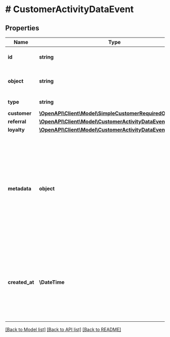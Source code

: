 # # CustomerActivityDataEvent

## Properties

Name | Type | Description | Notes
------------ | ------------- | ------------- | -------------
**id** | **string** | Unique custom event ID. | [optional]
**object** | **string** | The object represented is an &#x60;event&#x60;. | [optional] [default to 'event']
**type** | **string** | The event name. | [optional]
**customer** | [**\OpenAPI\Client\Model\SimpleCustomerRequiredObjectType**](SimpleCustomerRequiredObjectType.md) |  | [optional]
**referral** | [**\OpenAPI\Client\Model\CustomerActivityDataEventReferral**](CustomerActivityDataEventReferral.md) |  | [optional]
**loyalty** | [**\OpenAPI\Client\Model\CustomerActivityDataEventLoyalty**](CustomerActivityDataEventLoyalty.md) |  | [optional]
**metadata** | **object** | A set of custom key/value pairs that you can attach to a customer. The metadata object stores all custom attributes assigned to the customer object. | [optional]
**created_at** | **\DateTime** | Timestamp representing the date and time when the custom event was created. Timestamp is presented in the ISO 8601 format. | [optional]

[[Back to Model list]](../../README.md#models) [[Back to API list]](../../README.md#endpoints) [[Back to README]](../../README.md)
